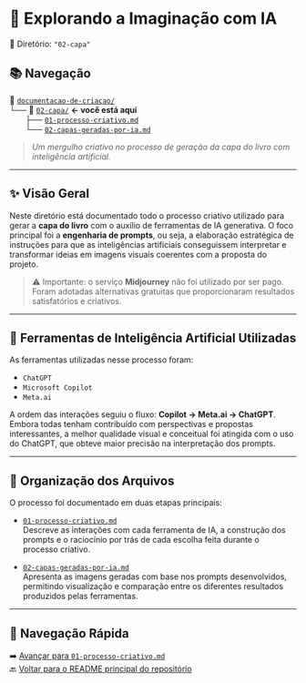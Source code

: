 # 🎨 Explorando a Imaginação com IA
📂 Diretório: `"02-capa"`

## 📚 Navegação

📂 [`documentacao-de-criacao/`](../)  
└── 📁 [`02-capa/`](./README.md) **← você está aqui**  
&emsp;&emsp;├── [`01-processo-criativo.md`](./01-processo-criativo.md)  
&emsp;&emsp;└── [`02-capas-geradas-por-ia.md`](./02-capas-geradas-por-ia.md)

> *Um mergulho criativo no processo de geração da capa do livro com inteligência artificial.*

---

## ✨ Visão Geral

Neste diretório está documentado todo o processo criativo utilizado para gerar a **capa do livro** com o auxílio de ferramentas de IA generativa. O foco principal foi a **engenharia de prompts**, ou seja, a elaboração estratégica de instruções para que as inteligências artificiais conseguissem interpretar e transformar ideias em imagens visuais coerentes com a proposta do projeto.

> ⚠️ Importante: o serviço **Midjourney** não foi utilizado por ser pago. Foram adotadas alternativas gratuitas que proporcionaram resultados satisfatórios e criativos.

---

## 🤖 Ferramentas de Inteligência Artificial Utilizadas

As ferramentas utilizadas nesse processo foram:

- `ChatGPT`
- `Microsoft Copilot`
- `Meta.ai`

A ordem das interações seguiu o fluxo: **Copilot → Meta.ai → ChatGPT**. Embora todas tenham contribuído com perspectivas e propostas interessantes, a melhor qualidade visual e conceitual foi atingida com o uso do ChatGPT, que obteve maior precisão na interpretação dos prompts.

---

## 📂 Organização dos Arquivos

O processo foi documentado em duas etapas principais:

- [`01-processo-criativo.md`](./01-processo-criativo.md)  
  Descreve as interações com cada ferramenta de IA, a construção dos prompts e o raciocínio por trás de cada escolha feita durante o processo criativo.

- [`02-capas-geradas-por-ia.md`](./02-capas-geradas-por-ia.md)  
  Apresenta as imagens geradas com base nos prompts desenvolvidos, permitindo visualização e comparação entre os diferentes resultados produzidos pelas ferramentas.

---

## 🔗 Navegação Rápida

➡️ [Avançar para `01-processo-criativo.md`](./01-processo-criativo.md)  
🔙 [Voltar para o README principal do repositório](../../README.md)
